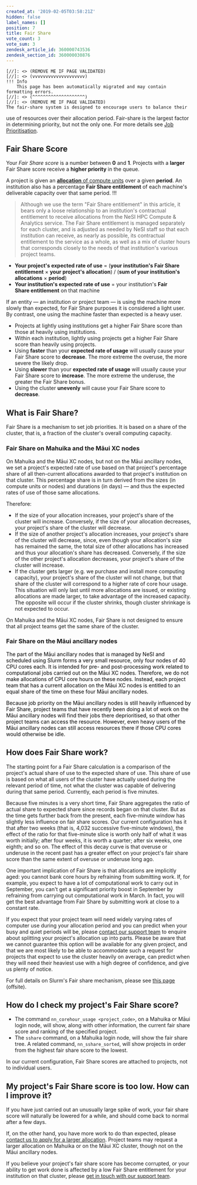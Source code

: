```yaml
---
created_at: '2019-02-05T03:58:21Z'
hidden: false
label_names: []
position: 7
title: Fair Share
vote_count: 3
vote_sum: 3
zendesk_article_id: 360000743536
zendesk_section_id: 360000030876
---
```



    [//]: <> (REMOVE ME IF PAGE VALIDATED)
    [//]: <> (vvvvvvvvvvvvvvvvvvvv)
    !!! Info
        This page has been automatically migrated and may contain formatting errors.
    [//]: <> (^^^^^^^^^^^^^^^^^^^^)
    [//]: <> (REMOVE ME IF PAGE VALIDATED)
    The fair-share system is designed to encourage users to balance their
use of resources over their allocation period. Fair-share is the largest
factor in determining priority, but not the only one. For more details
see [Job
Prioritisation](https://support.nesi.org.nz/hc/en-gb/articles/360000201636/).

## Fair Share Score

Your *Fair Share score* is a number between **0** and **1**. Projects
with a **larger** Fair Share score receive a **higher priority** in the
queue.

A project is given an [**allocation** of compute
units](https://support.nesi.org.nz/hc/en-gb/articles/360001385735) over
a given **period**. An institution also has a percentage **Fair
Share entitlement** of each machine's deliverable capacity over that
same period.
!!!
>
> Although we use the term "Fair Share entitlement" in this article, it
> bears only a loose relationship to an institution's contractual
> entitlement to receive allocations from the NeSI HPC Compute &
> Analytics service. The Fair Share entitlement is managed separately
> for each cluster, and is adjusted as needed by NeSI staff so that each
> institution can receive, as nearly as possible, its contractual
> entitlement to the service as a whole, as well as a mix of cluster
> hours that corresponds closely to the needs of that institution's
> various project teams.

-   **Your project's expected rate of use** = (**your institution's Fair
    Share entitlement** × **your project's allocation**) / (**sum of
    your institution's allocations** × **period**)
-   **Your institution's expected rate of use** = your institution's
    **Fair Share entitlement** on that machine

If an entity — an institution or project team — is using the machine
more slowly than expected, for Fair Share purposes it is considered a
light user. By contrast, one using the machine faster than expected is a
heavy user.

-   Projects at lightly using institutions get a higher Fair Share score
    than those at heavily using institutions.
-   Within each institution, lightly using projects get a higher Fair
    Share score than heavily using projects.
-   Using **faster** than your **expected rate of usage** will usually
    cause your Fair Share score to **decrease**. The more extreme the
    overuse, the more severe the likely drop.
-   Using **slower** than your **expected rate of usage** will usually
    cause your Fair Share score to **increase**. The more extreme the
    underuse, the greater the Fair Share bonus.
-   Using the cluster **unevenly** will cause your Fair Share score to
    **decrease**.

## What is Fair Share?

Fair Share is a mechanism to set job priorities. It is based on a share
of the cluster, that is, a fraction of the cluster's overall computing
capacity.

### Fair Share on Mahuika and the Māui XC nodes

On Mahuika and the Māui XC nodes, but not on the Māui ancillary nodes,
we set a project's expected rate of use based on that project's
percentage share of all then-current allocations awarded to that
project's institution on that cluster. This percentage share is in turn
derived from the sizes (in compute units or nodes) and durations (in
days) — and thus the expected rates of use of those same allocations.

Therefore:

-   If the size of your allocation increases, your project's share of
    the cluster will increase. Conversely, if the size of your
    allocation decreases, your project's share of the cluster will
    decrease.
-   If the size of another project's allocation increases, your
    project's share of the cluster will decrease, since, even though
    your allocation's size has remained the same, the total size of
    other allocations has increased and thus your allocation's share has
    decreased. Conversely, if the size of the other project's allocation
    decreases, your project's share of the cluster will increase.
-   If the cluster gets larger (e.g. we purchase and install more
    computing capacity), your project's share of the cluster will not
    change, but that share of the cluster will correspond to a higher
    rate of core hour usage. This situation will only last until more
    allocations are issued, or existing allocations are made larger, to
    take advantage of the increased capacity. The opposite will occur if
    the cluster shrinks, though cluster shrinkage is not expected to
    occur.

On Mahuika and the Māui XC nodes, Fair Share is not designed to ensure
that all project teams get the same share of the cluster.

### Fair Share on the Māui ancillary nodes

<font color="#000000"> The part of the Māui ancillary nodes that is
managed by NeSI and scheduled using Slurm forms a very small resource,
only four nodes of 40 CPU cores each. It is intended for pre- and
post-processing work related to computational jobs carried out on the
Māui XC nodes. Therefore, we do not make allocations of CPU core hours
on these nodes. Instead, each project team that has a current allocation
on the Māui XC nodes is entitled to an equal share of the time on these
four Māui ancillary nodes. </font>

<font color="#000000"> Because job priority on the Māui ancillary nodes
is still heavily influenced by Fair Share, project teams that have
recently been doing a lot of work on the Māui ancillary nodes will find
their jobs there deprioritised, so that other project teams can access
the resource. However, even heavy users of the Māui ancillary nodes can
still access resources there if those CPU cores would otherwise be idle.
</font>

## How does Fair Share work?

The starting point for a Fair Share calculation is a comparison of the
project's actual share of use to the expected share of use. This share
of use is based on what all users of the cluster have actually used
during the relevant period of time, not what the cluster was capable of
delivering during that same period. Currently, each period is five
minutes.

Because five minutes is a very short time, Fair Share aggregates the
ratio of actual share to expected share since records began on that
cluster. But as the time gets further back from the present, each
five-minute window has slightly less influence on fair share scores. Our
current configuration has it that after two weeks (that is, 4,032
successive five-minute windows), the effect of the ratio for that
five-minute slice is worth only half of what it was worth initially;
after four weeks, it is worth a quarter; after six weeks, one eighth;
and so on. The effect of this decay curve is that overuse or underuse in
the recent past has a greater effect on your project's fair share score
than the same extent of overuse or underuse long ago.

One important implication of Fair Share is that allocations are
implicitly aged: you cannot bank core hours by refraining from
submitting work. If, for example, you expect to have a lot of
computational work to carry out in September, you can't get a
significant priority boost in September by refraining from carrying out
computational work in March. In fact, you will get the best advantage
from Fair Share by submitting work at close to a constant rate.

If you expect that your project team will need widely varying rates of
computer use during your allocation period and you can predict when your
busy and quiet periods will be, please [contact our support
team](https://support.nesi.org.nz/hc/en-gb/requests/new) to enquire
about splitting your project's allocation up into parts. Please be aware
that we cannot guarantee this option will be available for any given
project, and that we are most likely to be able to accommodate such a
request for projects that expect to use the cluster heavily on average,
can predict when they will need their heaviest use with a high degree of
confidence, and give us plenty of notice.

For full details on Slurm's Fair share mechanism, please see [this
page](https://slurm.schedmd.com/priority_multifactor.html#fairshare)
(offsite).

## How do I check my project's Fair Share score?

-   The command `nn_corehour_usage <project_code>`, on a Mahuika or Māui
    login node, will show, along with other information, the current
    fair share score and ranking of the specified project.
-   The `sshare` command, on a Mahuika login node, will show the fair
    share tree. A related command, `nn_sshare_sorted`, will show
    projects in order from the highest fair share score to the lowest.

In our current configuration, Fair Share scores are attached to
projects, not to individual users.

## My project's Fair Share score is too low. How can I improve it?

If you have just carried out an unusually large spike of work, your fair
share score will naturally be lowered for a while, and should come back
to normal after a few days.

If, on the other hand, you have more work to do than expected, please
[contact us to apply for a larger
allocation](https://support.nesi.org.nz/hc/en-gb/requests/new). Project
teams may request a larger allocation on Mahuika or on the Māui XC
cluster, though not on the Māui ancillary nodes.

If you believe your project's fair share score has become corrupted, or
your ability to get work done is affected by a low Fair Share
entitlement for your institution on that cluster, please [get in touch
with our support
team](https://support.nesi.org.nz/hc/en-gb/requests/new).

